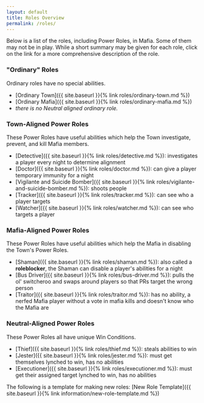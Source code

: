 ```yaml
---
layout: default
title: Roles Overview
permalink: /roles/
---
```


Below is a list of the roles, including Power Roles, in Mafia. Some of them may not be in play. While a short summary may be given for each role, click on the link for a more comprehensive description of the role.

### "Ordinary" Roles
Ordinary roles have no special abilities.
- [Ordinary Town]({{ site.baseurl }}{% link roles/ordinary-town.md %})
- [Ordinary Mafia]({{ site.baseurl }}{% link roles/ordinary-mafia.md %})
- _there is no Neutral aligned ordinary role._

### Town-Aligned Power Roles
These Power Roles have useful abilities which help the Town investigate, prevent, and kill Mafia members.
- [Detective]({{ site.baseurl }}{% link roles/detective.md %}): investigates a player every night to determine alignment
- [Doctor]({{ site.baseurl }}{% link roles/doctor.md %}): can give a player temporary immunity for a night
- [Vigilante and Suicide Bomber]({{ site.baseurl }}{% link roles/vigilante-and-suicide-bomber.md %}): shoots people
- [Tracker]({{ site.baseurl }}{% link roles/tracker.md %}): can see who a player targets
- [Watcher]({{ site.baseurl }}{% link roles/watcher.md %}): can see who targets a player

### Mafia-Aligned Power Roles
These Power Roles have useful abilities which help the Mafia in disabling the Town's Power Roles.
- [Shaman]({{ site.baseurl }}{% link roles/shaman.md %}): also called a **roleblocker**, the Shaman can disable a player's abilities for a night
- [Bus Driver]({{ site.baseurl }}{% link roles/bus-driver.md %}): pulls the ol' switcheroo and swaps around players so that PRs target the wrong person
- [Traitor]({{ site.baseurl }}{% link roles/traitor.md %}): has no ability, a nerfed Mafia player without a vote in mafia kills and doesn't know who the Mafia are

### Neutral-Aligned Power Roles
These Power Roles all have unique Win Conditions.
- [Thief]({{ site.baseurl }}{% link roles/thief.md %}): steals abilities to win
- [Jester]({{ site.baseurl }}{% link roles/jester.md %}): must get themselves lynched to win, has no abilities
- [Executioner]({{ site.baseurl }}{% link roles/executioner.md %}): must get their assigned target lynched to win, has no abilities

The following is a template for making new roles: [New Role Template]({{ site.baseurl }}{% link information/new-role-template.md %})


